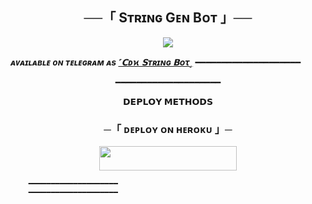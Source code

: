 

<h2 align="center">
    ──「 Sᴛʀɪɴɢ Gᴇɴ Bᴏᴛ 」──
</h2>

<p align="center">
  <img src="https://graph.org/file/8818c5e9470d2c6920a97.jpg">
</p>

_**ᴀᴠᴀɪʟᴀʙʟᴇ ᴏɴ ᴛᴇʟᴇɢʀᴀᴍ ᴀs [˹𝗖ᴅϰ 𝗦ᴛʀɪɴɢ 𝗕οτ˼](https://t.me/http://t.me/CDX_STRING_GEN_BOT)**_
━━━━━━━━━━━━━━━━━━━━

<p align="center">
━━━━━━━━━━━━━━━━━━━━

<p align="center">
<b>𝗗𝗘𝗣𝗟𝗢𝗬 𝗠𝗘𝗧𝗛𝗢𝗗𝗦</b>
</p>

<h3 align="center">
    ─「 ᴅᴇᴩʟᴏʏ ᴏɴ ʜᴇʀᴏᴋᴜ 」─
</h3>

<p align="center"><a href="https://dashboard.heroku.com/new?template=https://github.com/MrHacker5575/CoDeX_String_Gen"> <img src="https://img.shields.io/badge/Deploy%20On%20Heroku-black?style=for-the-badge&logo=heroku" width="220" height="38.45"/></a></p>

        ━━━━━━━━━━━━━━━━━━━━
        ━━━━━━━━━━━━━━━━━━━━
